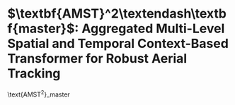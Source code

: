 # $\textbf{AMST}^2\textendash\textbf{master}$: Aggregated Multi-Level Spatial and Temporal Context-Based Transformer for Robust Aerial Tracking

\text{AMST$^2$}_master
